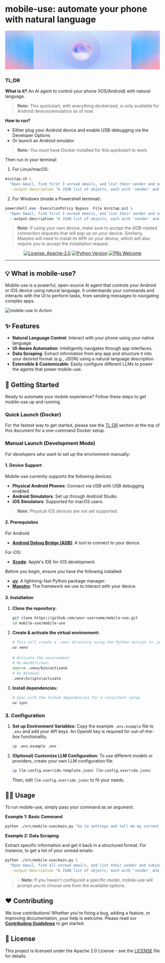 # mobile-use: automate your phone with natural language

<p align="center">
  <img src="./doc/readme-banner-1280x320.png" alt="Project banner" />
</p>

### TL;DR

**What is it?** An AI agent to control your phone (IOS/Android) with natural language.

> **Note:** This quickstart, with everything dockerized, is only available for Android devices/emulators as of now.

**How to run?**

- Either plug your Android device and enable USB-debugging via the Developer Options
- Or launch an Android emulator

> **Note:** You must have Docker installed for this quickstart to work.

Then run in your terminal:

1. For Linux/macOS:

```bash
minitap.sh \
  "Open Gmail, find first 3 unread emails, and list their sender and subject line" \
  --output-description "A JSON list of objects, each with 'sender' and 'subject' keys"
```

2. For Windows (inside a Powershell terminal):

```powershell
powershell.exe -ExecutionPolicy Bypass -File minitap.ps1 \
  "Open Gmail, find first 3 unread emails, and list their sender and subject line" \
  --output-description "A JSON list of objects, each with 'sender' and 'subject' keys"
```

> **Note:** If using your own device, make sure to accept the ADB-related connection requests that will pop up on your device.
> Similarly, Maestro will need to install its APK on your device, which will also require you to accept the installation request.

<div align="center">

[![License: Apache-2.0](https://img.shields.io/badge/License-Apache_2.0-blue.svg)](https://opensource.org/licenses/Apache-2.0)
[![Python Version](https://img.shields.io/badge/python-3.12-blue.svg)](https://www.python.org/downloads/release/python-3120/)
[![PRs Welcome](https://img.shields.io/badge/PRs-welcome-brightgreen.svg)](CONTRIBUTING.md)

</div>

---

## 💡 What is mobile-use?

Mobile-use is a powerful, open-source AI agent that controls your Android or IOS device using natural language. It understands your commands and interacts with the UI to perform tasks, from sending messages to navigating complex apps.

![mobile-use in Action](./doc/linkedin-demo.gif)

## ✨ Features

- **Natural Language Control**: Interact with your phone using your native language.
- **UI-Aware Automation**: Intelligently navigates through app interfaces.
- **Data Scraping**: Extract information from any app and structure it into your desired format (e.g., JSON) using a natural language description.
- **Extensible & Customizable**: Easily configure different LLMs to power the agents that power mobile-use.

## 🚀 Getting Started

Ready to automate your mobile experience? Follow these steps to get mobile-use up and running.

### Quick Launch (Docker)

For the fastest way to get started, please see the [TL;DR](#tldr) section at the top of this document for a one-command Docker setup.

### Manual Launch (Development Mode)

For developers who want to set up the environment manually:

#### 1. Device Support

Mobile-use currently supports the following devices:

- **Physical Android Phones**: Connect via USB with USB debugging enabled.
- **Android Simulators**: Set up through Android Studio.
- **iOS Simulators**: Supported for macOS users.

> **Note**: Physical iOS devices are not yet supported.

#### 2. Prerequisites

For Android:
- **[Android Debug Bridge (ADB)](https://developer.android.com/studio/releases/platform-tools)**: A tool to connect to your device.

For iOS:
- **[Xcode](https://developer.apple.com/xcode/)**: Apple's IDE for iOS development.

Before you begin, ensure you have the following installed:

- **[uv](https://github.com/astral-sh/uv)**: A lightning-fast Python package manager.
- **[Maestro](https://maestro.mobile.dev/getting-started/installing-maestro)**: The framework we use to interact with your device.

#### 3. Installation

1.  **Clone the repository:**

    ```bash
    git clone https://github.com/your-username/mobile-use.git
    cd mobile-use/mobile-use
    ```

2.  **Create & activate the virtual environment:**

    ```bash
    # This will create a .venv directory using the Python version in .python-version
    uv venv

    # Activate the environment
    # On macOS/Linux:
    source .venv/bin/activate
    # On Windows:
    .venv\Scripts\activate
    ```

3.  **Install dependencies:**
    ```bash
    # Sync with the locked dependencies for a consistent setup
    uv sync
    ```

### 3. Configuration

1.  **Set up Environment Variables:**
    Copy the example `.env.example` file to `.env` and add your API keys. An OpenAI key is required for out-of-the-box functionality.

    ```bash
    cp .env.example .env
    ```

2.  **(Optional) Customize LLM Configuration:**
    To use different models or providers, create your own LLM configuration file.
    ```bash
    cp llm-config.override.template.jsonc llm-config.override.jsonc
    ```
    Then, edit `llm-config.override.jsonc` to fit your needs.

## 👨‍💻 Usage

To run mobile-use, simply pass your command as an argument.

**Example 1: Basic Command**

```bash
python ./src/mobile-use/main.py "Go to settings and tell me my current battery level"
```

**Example 2: Data Scraping**

Extract specific information and get it back in a structured format. For instance, to get a list of your unread emails:

```bash
python ./src/mobile-use/main.py \
  "Open Gmail, find all unread emails, and list their sender and subject line" \
  --output-description "A JSON list of objects, each with 'sender' and 'subject' keys"
```

> 💡 **Note:** If you haven't configured a specific model, mobile-use will prompt you to choose one from the available options.

## ❤️ Contributing

We love contributions! Whether you're fixing a bug, adding a feature, or improving documentation, your help is welcome. Please read our **[Contributing Guidelines](CONTRIBUTING.md)** to get started.

## 📜 License

This project is licensed under the Apache 2.0 License - see the [LICENSE](LICENSE) file for details.
